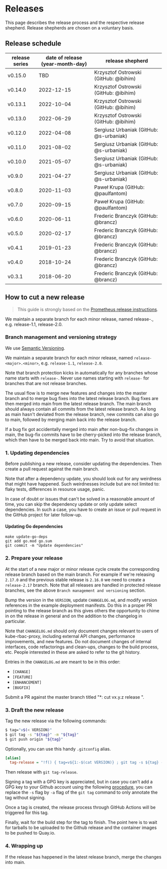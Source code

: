# Releases

This page describes the release process and the respective release shepherd.
Release shepherds are chosen on a voluntary basis.

## Release schedule

| release series | date of release (year-month-day) | release shepherd                            |
|----------------|----------------------------------|---------------------------------------------|
| v0.15.0        | TBD                              | Krzysztof Ostrowski (GitHub: @ibihim)       |
| v0.14.0        | 2022-12-15                       | Krzysztof Ostrowski (GitHub: @ibihim)       |
| v0.13.1        | 2022-10-04                       | Krzysztof Ostrowski (GitHub: @ibihim)       |
| v0.13.0        | 2022-06-29                       | Krzysztof Ostrowski (GitHub: @ibihim)       |
| v0.12.0        | 2022-04-08                       | Sergiusz Urbaniak (GitHub: @s-urbaniak)     |
| v0.11.0        | 2021-08-02                       | Sergiusz Urbaniak (GitHub: @s-urbaniak)     |
| v0.10.0        | 2021-05-07                       | Sergiusz Urbaniak (GitHub: @s-urbaniak)     |
| v0.9.0         | 2021-04-27                       | Sergiusz Urbaniak (GitHub: @s-urbaniak)     |
| v0.8.0         | 2020-11-03                       | Paweł Krupa (GitHub: @paulfantom)           |
| v0.7.0         | 2020-09-15                       | Paweł Krupa (GitHub: @paulfantom)           |
| v0.6.0         | 2020-06-11                       | Frederic Branczyk (GitHub: @brancz)         |
| v0.5.0         | 2020-02-17                       | Frederic Branczyk (GitHub: @brancz)         |
| v0.4.1         | 2019-01-23                       | Frederic Branczyk (GitHub: @brancz)         |
| v0.4.0         | 2018-10-24                       | Frederic Branczyk (GitHub: @brancz)         |
| v0.3.1         | 2018-06-20                       | Frederic Branczyk (GitHub: @brancz)         |

## How to cut a new release

> This guide is strongly based on the [Prometheus release instructions](https://github.com/prometheus/prometheus/blob/main/RELEASE.md).

We maintain a separate branch for each minor release, named release-<major>.<minor>, e.g. release-1.1, release-2.0.

### Branch management and versioning strategy

We use [Semantic Versioning](https://semver.org/).

We maintain a separate branch for each minor release, named `release-<major>.<minor>`, e.g. `release-1.1`, `release-2.0`.

Note that branch protection kicks in automatically for any branches whose name starts with `release-`. Never use names starting with `release-` for branches that are not release branches.

The usual flow is to merge new features and changes into the master branch and
to merge bug fixes into the latest release branch. Bug fixes are then merged
into main from the latest release branch. The main branch should always contain
all commits from the latest release branch. As long as main hasn't deviated from
the release branch, new commits can also go to main, followed by merging main
back into the release branch.

If a bug fix got accidentally merged into main after non-bug-fix changes in
main, the bug-fix commits have to be cherry-picked into the release branch,
which then have to be merged back into main. Try to avoid that situation.

### 1. Updating dependencies

Before publishing a new release, consider updating the dependencies. Then create
a pull request against the main branch.

Note that after a dependency update, you should look out for any weirdness that
might have happened. Such weirdnesses include but are not limited to: flaky
tests, differences in resource usage, panic.

In case of doubt or issues that can't be solved in a reasonable amount of time,
you can skip the dependency update or only update select dependencies. In such a
case, you have to create an issue or pull request in the GitHub project for
later follow-up.

#### Updating Go dependencies

```
make update-go-deps
git add go.mod go.sum
git commit -m "Update dependencies"
```

### 2. Prepare your release

At the start of a new major or minor release cycle create the corresponding
release branch based on the main branch. For example if we're releasing `2.17.0`
and the previous stable release is `2.16.0` we need to create a `release-2.17`
branch. Note that all releases are handled in protected release branches, see
the above `Branch management and versioning` section.

Bump the version in the `VERSION`, update `CHANGELOG.md`, and modify version references in the example deployment manifests.
Do this in a proper PR pointing to the release branch as this gives others the opportunity to
chime in on the release in general and on the addition to the changelog in
particular.

Note that `CHANGELOG.md` should only document changes relevant to users of
kube-rbac-proxy, including external API changes, performance improvements, and
new features. Do not document changes of internal interfaces, code refactorings
and clean-ups, changes to the build process, etc. People interested in these are
asked to refer to the git history.

Entries in the `CHANGELOG.md` are meant to be in this order:

* `[CHANGE]`
* `[FEATURE]`
* `[ENHANCEMENT]`
* `[BUGFIX]`

Submit a PR against the master branch titled "*: cut vx.y.z release ".

### 3. Draft the new release

Tag the new release via the following commands:

```bash
$ tag="v$(< VERSION)"
$ git tag -s "${tag}" -m "${tag}"
$ git push origin "${tag}"
```

Optionally, you can use this handy `.gitconfig` alias.

```ini
[alias]
  tag-release = "!f() { tag=v${1:-$(cat VERSION)} ; git tag -s ${tag} -m ${tag} && git push origin ${tag}; }; f"
```

Then release with `git tag-release`.

Signing a tag with a GPG key is appreciated, but in case you can't add a GPG key
to your Github account using the following
[procedure](https://help.github.com/articles/generating-a-gpg-key/), you can
replace the `-s` flag by `-a` flag of the `git tag` command to only annotate the
tag without signing.

Once a tag is created, the release process through GitHub Actions will be
triggered for this tag.

Finally, wait for the build step for the tag to finish. The point here is to
wait for tarballs to be uploaded to the Github release and the container images
to be pushed to Quay.io.

### 4. Wrapping up

If the release has happened in the latest release branch, merge the changes into
main.

